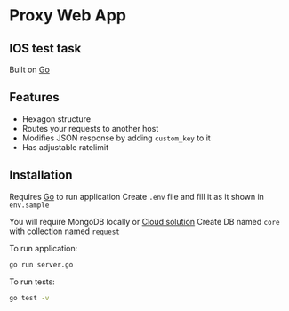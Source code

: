 # Proxy Web App 
## IOS test task

Built on [Go](https://go.dev/)

## Features

- Hexagon structure
- Routes your requests to another host
- Modifies JSON response by adding `custom_key` to it
- Has adjustable ratelimit


## Installation

Requires [Go](https://go.dev/doc/install) to run application 
Create `.env` file and fill it as it shown in `env.sample`

You will require MongoDB locally or [Cloud solution](https://www.mongodb.com/atlas/database)
Create DB named `core` with collection named `request`

To run application:
```sh
go run server.go
```
To run tests:
```sh
go test -v
```